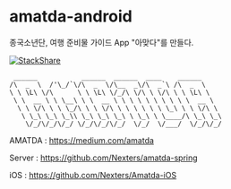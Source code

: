 # amatda-android
종국소년단, 여행 준비물 가이드 App "아맞다"를 만들다.

[![StackShare](https://img.shields.io/badge/tech-stack-0690fa.svg?style=flat)](https://stackshare.io/jks/tech-stack)

```
 ______           ______  ______  ____    ______
/\  _  \  /'\_/`\/\  _  \/\__  _\/\  _`\ /\  _  \
\ \ \L\ \/\      \ \ \L\ \/_/\ \/\ \ \/\ \ \ \L\ \
 \ \  __ \ \ \__\ \ \  __ \ \ \ \ \ \ \ \ \ \  __ \
  \ \ \/\ \ \ \_/\ \ \ \/\ \ \ \ \ \ \ \_\ \ \ \/\ \
   \ \_\ \_\ \_\\ \_\ \_\ \_\ \ \_\ \ \____/\ \_\ \_\
    \/_/\/_/\/_/ \/_/\/_/\/_/  \/_/  \/___/  \/_/\/_/
```

AMATDA : https://medium.com/amatda

Server : https://github.com/Nexters/amatda-spring

iOS : https://github.com/Nexters/Amatda-iOS

